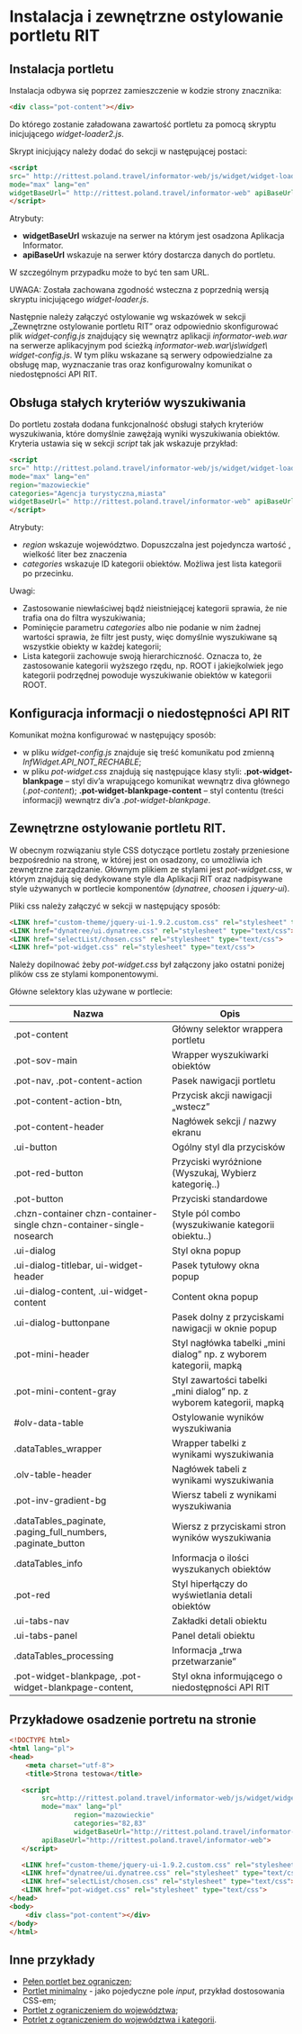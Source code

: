 # Instalacja i zewnętrzne ostylowanie portletu RIT

## Instalacja portletu

Instalacja odbywa się poprzez zamieszczenie w kodzie strony znacznika:

```html
<div class="pot-content"></div>
```

Do którego zostanie załadowana zawartość portletu za pomocą skryptu inicjującego *widget-loader2.js*.

Skrypt inicjujący należy dodać do sekcji *<head>* w następującej postaci:

```html
<script
src=" http://rittest.poland.travel/informator-web/js/widget/widget-loader2.js"
mode="max" lang="en"
widgetBaseUrl=" http://rittest.poland.travel/informator-web" apiBaseUrl="http://rittest.poland.travel/informator-web">
</script>
```

Atrybuty:
* **widgetBaseUrl** wskazuje na serwer na którym jest osadzona Aplikacja Informator.
* **apiBaseUrl** wskazuje na serwer który dostarcza danych do portletu.

W szczególnym przypadku może to być ten sam URL.

UWAGA: Została zachowana zgodność wsteczna z poprzednią wersją skryptu inicjującego *widget-loader.js*.

Następnie należy załączyć ostylowanie wg wskazówek w sekcji „Zewnętrzne ostylowanie portletu RIT” oraz odpowiednio skonfigurować plik *widget-config.js* znajdujący się wewnątrz aplikacji *informator-web.war* na serwerze aplikacyjnym pod ścieżką *informator-web.war\js\widget\ widget-config.js*. W tym pliku wskazane są serwery odpowiedzialne za obsługę map, wyznaczanie tras oraz konfigurowalny komunikat o niedostępności API RIT.

## Obsługa stałych kryteriów wyszukiwania

Do portletu została dodana funkcjonalność obsługi stałych kryteriów wyszukiwania, które domyślnie zawężają wyniki wyszukiwania obiektów. Kryteria ustawia się w sekcji *script* tak jak wskazuje przykład:

```html
<script
src=" http://rittest.poland.travel/informator-web/js/widget/widget-loader2.js"
mode="max" lang="en"
region="mazowieckie"
categories="Agencja turystyczna,miasta"
widgetBaseUrl=" http://rittest.poland.travel/informator-web" apiBaseUrl="http://rittest.poland.travel/informator-web">
</script>
```

Atrybuty:
* *region* wskazuje województwo. Dopuszczalna jest pojedyncza wartość , wielkość liter bez znaczenia
* *categories* wskazuje ID kategorii obiektów. Możliwa jest lista kategorii po przecinku.

Uwagi:
*	Zastosowanie niewłaściwej bądź nieistniejącej kategorii sprawia, że nie trafia ona do filtra wyszukiwania;
*	Pominięcie parametru *categories* albo nie podanie w nim żadnej wartości sprawia, że filtr jest pusty, więc domyślnie wyszukiwane są wszystkie obiekty w każdej kategorii;
*	Lista kategorii zachowuje swoją hierarchiczność. Oznacza to, że zastosowanie kategorii wyższego rzędu, np. ROOT i jakiejkolwiek jego kategorii podrzędnej powoduje wyszukiwanie obiektów w kategorii ROOT.

## Konfiguracja informacji o niedostępności API RIT

Komunikat można konfigurować w następujący sposób:
* w pliku *widget-config.js* znajduje się treść komunikatu pod zmienną *InfWidget.API_NOT_RECHABLE*;
* w pliku *pot-widget.css* znajdują się następujące klasy styli: **.pot-widget-blankpage** – styl div’a wrapującego komunikat wewnątrz diva głównego (*.pot-content*); **.pot-widget-blankpage-content** – styl contentu (treści informacji) wewnątrz div’a *.pot-widget-blankpage*.

## Zewnętrzne ostylowanie portletu RIT.

W obecnym rozwiązaniu style CSS dotyczące portletu zostały przeniesione bezpośrednio na stronę, w której jest on osadzony, co umożliwia ich zewnętrzne zarządzanie. Głównym plikiem ze stylami jest *pot-widget.css*, w którym znajdują się dedykowane style dla Aplikacji RIT oraz nadpisywane style używanych w portlecie komponentów (*dynatree*, *choosen* i *jquery-ui*).

Pliki css należy załączyć w sekcji *<head>* w następujący sposób:

```html
<LINK href="custom-theme/jquery-ui-1.9.2.custom.css" rel="stylesheet" type="text/css">
<LINK href="dynatree/ui.dynatree.css" rel="stylesheet" type="text/css">
<LINK href="selectList/chosen.css" rel="stylesheet" type="text/css">
<LINK href="pot-widget.css" rel="stylesheet" type="text/css">
```

Należy dopilnować żeby *pot-widget.css* był załączony jako ostatni poniżej plików css ze stylami komponentowymi.

Główne selektory klas używane w portlecie:

Nazwa	| Opis
--- | ---
.pot-content |	Główny selektor wrappera portletu
.pot-sov-main |	Wrapper wyszukiwarki obiektów
.pot-nav, .pot-content-action |	Pasek nawigacji portletu
.pot-content-action-btn, |	Przycisk akcji nawigacji „wstecz”
.pot-content-header |	Nagłówek sekcji / nazwy ekranu
.ui-button |	Ogólny styl dla przycisków
.pot-red-button |	Przyciski wyróżnione (Wyszukaj, Wybierz kategorię..)
.pot-button |	Przyciski standardowe
.chzn-container chzn-container-single chzn-container-single-nosearch |	Style pól combo (wyszukiwanie kategorii obiektu..)
.ui-dialog |	Styl okna popup
.ui-dialog-titlebar, ui-widget-header |	Pasek tytułowy okna popup
.ui-dialog-content, .ui-widget-content |	Content okna popup
.ui-dialog-buttonpane |	Pasek dolny z przyciskami nawigacji w oknie popup
.pot-mini-header |	Styl nagłówka tabelki „mini dialog” np. z wyborem kategorii, mapką
.pot-mini-content-gray |	Styl zawartości tabelki „mini dialog” np. z wyborem kategorii, mapką
\#olv-data-table |	Ostylowanie wyników wyszukiwania
.dataTables_wrapper |	Wrapper tabelki z wynikami wyszukiwania
.olv-table-header |	Nagłówek tabeli z wynikami wyszukiwania
.pot-inv-gradient-bg |	Wiersz tabeli z wynikami wyszukiwania
.dataTables_paginate, .paging_full_numbers, .paginate_button  |	Wiersz z przyciskami stron wyników wyszukiwania
.dataTables_info |	Informacja o ilości wyszukanych obiektów
.pot-red |	Styl hiperłączy do wyświetlania detali obiektów
.ui-tabs-nav |	Zakładki detali obiektu
.ui-tabs-panel |	Panel detali obiektu
.dataTables_processing |	Informacja „trwa przetwarzanie”
.pot-widget-blankpage, .pot-widget-blankpage-content, |	Styl okna informującego o niedostępności API RIT

## Przykładowe osadzenie portretu na stronie

```html
<!DOCTYPE html>
<html lang="pl">
<head>
	<meta charset="utf-8">
	<title>Strona testowa</title>

   <script
        src=http://rittest.poland.travel/informator-web/js/widget/widget-loader2.js
        mode="max" lang="pl"
	 			region="mazowieckie"
	 			categories="82,83"
	 			widgetBaseUrl="http://rittest.poland.travel/informator-web"       
        apiBaseUrl="http://rittest.poland.travel/informator-web">
   </script>

   <LINK href="custom-theme/jquery-ui-1.9.2.custom.css" rel="stylesheet" type="text/css">
   <LINK href="dynatree/ui.dynatree.css" rel="stylesheet" type="text/css">
   <LINK href="selectList/chosen.css" rel="stylesheet" type="text/css">
   <LINK href="pot-widget.css" rel="stylesheet" type="text/css">
</head>
<body>
	<div class="pot-content"></div>
</body>
</html>
```

## Inne przykłady

* [Pełen portlet bez ograniczen](examples/example-1-default.html);
* [Portlet minimalny](examples/example-2-minified.html) - jako pojedyczne pole *input*, przykład dostosowania CSS-em;
* [Portlet z ograniczeniem do województwa](examples/example-3-preselected-region.html);
* [Potrlet z ograniczeniem do województwa i kategorii](examples/example-4-preselected-region-and-category.html).
